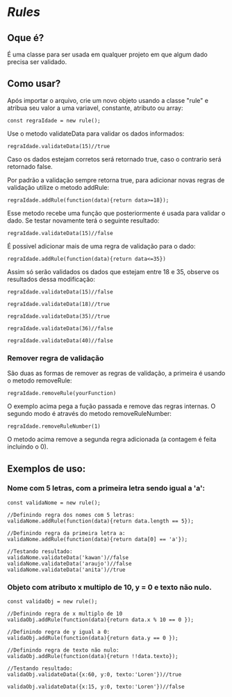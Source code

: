 # *Rules*
## Oque é?
É uma classe para ser usada em qualquer projeto em que algum dado precisa ser validado.
## Como usar?
Após importar o arquivo, crie um novo objeto usando a classe "rule" e atribua seu valor a uma variavel, constante, atributo ou array:

````
const regraIdade = new rule();
````
Use o metodo validateData para validar os dados informados:
````
regraIdade.validateData(15)//true
````
Caso os dados estejam corretos será retornado true, caso o contrario será retornado false.

Por padrão a validação sempre retorna true, para adicionar novas regras de validação utilize o metodo addRule:
````
regraIdade.addRule(function(data){return data>=18});
````
Esse metodo recebe uma função que posteriormente é usada para validar o dado.
Se testar novamente terá o seguinte resultado:
````
regraIdade.validateData(15)//false
````
É possivel adicionar mais de uma regra de validação para o dado:
````
regraIdade.addRule(function(data){return data<=35})
````
Assim só serão validados os dados que estejam entre 18 e 35, observe os resultados dessa modificação:
````
regraIdade.validateData(15)//false

regraIdade.validateData(18)//true

regraIdade.validateData(35)//true

regraIdade.validateData(36)//false

regraIdade.validateData(40)//false
````
### Remover regra de validação
São duas as formas de remover as regras de validação, a primeira é usando o metodo removeRule:
````
regraIdade.removeRule(yourFunction)
````
O exemplo acima pega a fução passada e remove das regras internas.
O segundo modo é através do metodo removeRuleNumber:
````
regraIdade.removeRuleNumber(1)
````
O metodo acima remove a segunda regra adicionada (a contagem é feita incluindo o 0).

## Exemplos de uso:

### Nome com 5 letras, com a primeira letra sendo igual a 'a':
````
const validaNome = new rule();

//Definindo regra dos nomes com 5 letras:
validaNome.addRule(function(data){return data.length == 5});

//Definindo regra da primeira letra a:
validaNome.addRule(function(data){return data[0] == 'a'});

//Testando resultado:
validaNome.validateData('kawan')//false
validaNome.validateData('araujo')//false
validaNome.validateData('anita')//true
````
### Objeto com atributo x multiplo de 10, y = 0 e texto não nulo.  
````
const validaObj = new rule();

//Definindo regra de x multiplo de 10
validaObj.addRule(function(data){return data.x % 10 == 0 });

//Definindo regra de y igual a 0:
validaObj.addRule(function(data){return data.y == 0 });

//Definindo regra de texto não nulo:
validaObj.addRule(function(data){return !!data.texto});

//Testando resultado:
validaObj.validateData({x:60, y:0, texto:'Loren'})//true

validaObj.validateData({x:15, y:0, texto:'Loren'})//false
````